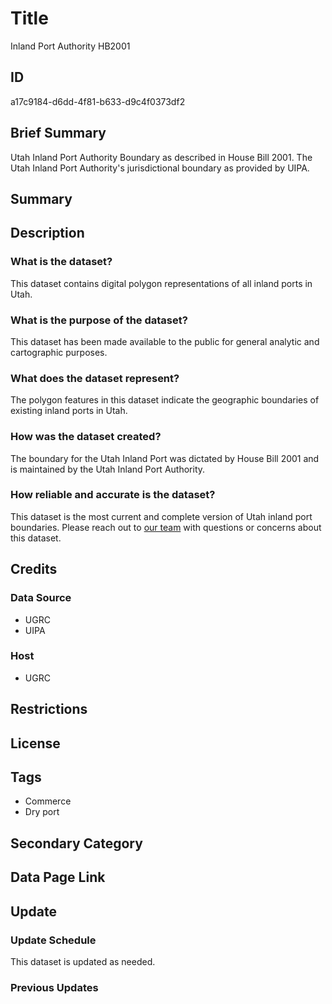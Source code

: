 # Title

Inland Port Authority HB2001

## ID

a17c9184-d6dd-4f81-b633-d9c4f0373df2

## Brief Summary

Utah Inland Port Authority Boundary as described in House Bill 2001. The Utah Inland Port Authority's jurisdictional boundary as provided by UIPA.

## Summary

## Description

### What is the dataset?

This dataset contains digital polygon representations of all inland ports in Utah.

### What is the purpose of the dataset?

This dataset has been made available to the public for general analytic and cartographic purposes.

### What does the dataset represent?

The polygon features in this dataset indicate the geographic boundaries of existing inland ports in Utah.

### How was the dataset created?

The boundary for the Utah Inland Port was dictated by House Bill 2001 and is maintained by the Utah Inland Port Authority.

### How reliable and accurate is the dataset?

This dataset is the most current and complete version of Utah inland port boundaries. Please reach out to [our team](https://gis.utah.gov/contact/) with questions or concerns about this dataset.

## Credits

### Data Source

- UGRC
- UIPA

### Host

- UGRC

## Restrictions

## License

## Tags

- Commerce
- Dry port

## Secondary Category

## Data Page Link

## Update

### Update Schedule

This dataset is updated as needed.

### Previous Updates
